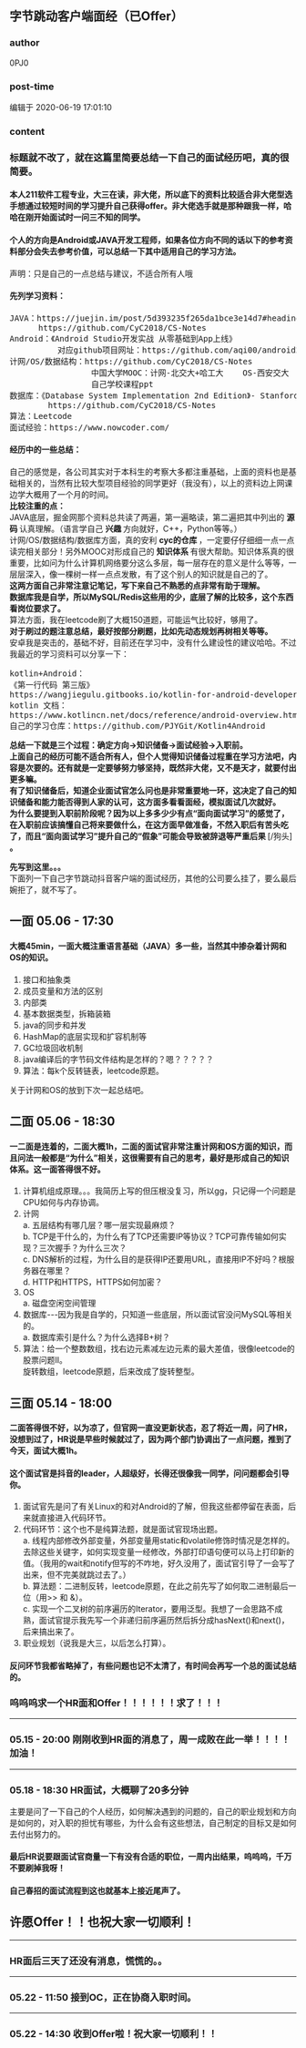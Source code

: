 ## 字节跳动客户端面经（已Offer）
### author 
0PJ0
### post-time 

编辑于  2020-06-19 17:01:10
### content 
<div class="post-topic-des nc-post-content">
 <h3>
  标题就不改了，就在这篇里简要总结一下自己的面试经历吧，真的很简要。
 </h3>
 <h4>
  本人211软件工程专业，大三在读，非大佬，所以底下的资料比较适合非大佬型选手想通过较短时间的学习提升自己获得offer。非大佬选手就是那种跟我一样，哈哈在刚开始面试时一问三不知的同学。
 </h4>
 <h4>
  个人的方向是Android或JAVA开发工程师，如果各位方向不同的话以下的参考资料部分会失去参考价值，可以总结一下其中适用自己的学习方法。
 </h4>
 <p>
  声明：只是自己的一点总结与建议，不适合所有人哦
 </p>
 <h4>
  先列学习资料：
 </h4>
 <pre class="prettyprint">JAVA：https://juejin.im/post/5d393235f265da1bce3e14d7#heading-5
      https://github.com/CyC2018/CS-Notes
Android：《Android Studio开发实战 从零基础到App上线》
          对应github项目网址：https://github.com/aqi00/android2
计网/OS/数据结构：https://github.com/CyC2018/CS-Notes
                 中国大学MOOC：计网-北交大+哈工大    OS-西安交大    数据结构-浙大
                 自己学校课程ppt
数据库：《Database System Implementation 2nd Edition》- Stanford大佬写的那本
        https://github.com/CyC2018/CS-Notes
算法：Leetcode
面试经验：https://www.nowcoder.com/</pre>
 <h4>
  经历中的一些总结：
 </h4>
 <p>
  自己的感觉是，各公司其实对于本科生的考察大多都注重基础，上面的资料也是基础相关的，当然有比较大型项目经验的同学更好（我没有），以上的资料边上网课边学大概用了一个月的时间。
  <br/>
  <strong>
   比较注重的点：
  </strong>
  <br/>
  JAVA底层，掘金网那个资料总共读了两遍，第一遍略读，第二遍把其中列出的
  <strong>
   源码
  </strong>
  认真理解。（语言学自己
  <strong>
   兴趣
  </strong>
  方向就好，C++，Python等等。）
  <br/>
  计网/OS/数据结构/数据库方面，真的安利
  <strong>
   cyc的仓库
  </strong>
  ，一定要仔仔细细一点一点读完相关部分！另外MOOC对形成自己的
  <strong>
   知识体系
  </strong>
  有很大帮助。知识体系真的很重要，比如问为什么计算机网络要分这么多层，每一层存在的意义是什么等等，一层层深入，像一棵树一样一点点发散，有了这个别人的知识就是自己的了。
  <br/>
  <strong>
   这两方面自己非常注意记笔记，写下来自己不熟悉的点非常有助于理解。
  </strong>
  <br/>
  <strong>
   数据库我是自学，所以MySQL/Redis这些用的少，底层了解的比较多，这个东西看岗位要求了。
  </strong>
  <br/>
  算法方面，我在leetcode刷了大概150道题，可能运气比较好，够用了。
  <br/>
  <strong>
   对于刷过的题注意总结，最好按部分刷题，比如先动态规划再树相关等等。
  </strong>
  <br/>
  安卓我是突击的，基础不好，目前还在学习中，没有什么建设性的建议哈哈。不过我最近的学习资料可以分享一下：
 </p>
 <pre class="prettyprint">kotlin+Android：
《第一行代码 第三版》
https://wangjiegulu.gitbooks.io/kotlin-for-android-developers-zh/content
kotlin 文档：
https://www.kotlincn.net/docs/reference/android-overview.html
自己的学习仓库：https://github.com/PJYGit/Kotlin4Android</pre>
 <p>
  <strong>
   总结一下就是三个过程：确定方向-&gt;知识储备-&gt;面试经验-&gt;入职前。
   <br/>
   上面自己的经历可能不适合所有人，但个人觉得知识储备过程重在学习方法吧，内容是次要的。还有就是一定要够努力够坚持，既然非大佬，又不是天才，就要付出更多嘛。
   <br/>
   有了知识储备后，知道企业面试官怎么问也是非常重要地一环，这决定了自己的知识储备和能力能否得到人家的认可，这方面多看看面经，模拟面试几次就好。
   <br/>
   为什么要提到入职前阶段呢？因为以上多多少少有点“面向面试学习”的感觉了，在入职前应该搞懂自己将来要做什么，在这方面早做准备，不然入职后有苦头吃了，而且“面向面试学习”提升自己的“假象”可能会导致被辞退等严重后果
  </strong>
  [/狗头]
  <strong>
   。
  </strong>
 </p>
 <p>
  <strong>
   先写到这里。。。
  </strong>
  <br/>
  下面列一下自己字节跳动抖音客户端的面试经历，其他的公司要么挂了，要么最后婉拒了，就不写了。
 </p>
 <h2>
  一面 05.06 - 17:30
 </h2>
 <h4>
  大概45min，一面大概注重语言基础（JAVA）多一些，当然其中掺杂着计网和OS的知识。
 </h4>
 <ol>
  <li>
   接口和抽象类
  </li>
  <li>
   成员变量和方法的区别
  </li>
  <li>
   内部类
  </li>
  <li>
   基本数据类型，拆箱装箱
  </li>
  <li>
   java的同步和并发
  </li>
  <li>
   HashMap的底层实现和扩容机制等
  </li>
  <li>
   GC垃圾回收机制
  </li>
  <li>
   java编译后的字节码文件结构是怎样的？嗯？？？？？
  </li>
  <li>
   算法：每k个反转链表，leetcode原题。
  </li>
 </ol>
 <p>
  关于计网和OS的放到下次一起总结吧。
 </p>
 <h2>
  二面 05.06 - 18:30
 </h2>
 <h4>
  一二面是连着的，二面大概1h，二面的面试官非常注重计网和OS方面的知识，而且问法一般都是“为什么”相关，这很需要有自己的思考，最好是形成自己的知识体系。这一面答得很不好。
 </h4>
 <ol>
  <li>
   计算机组成原理。。。我简历上写的但压根没复习，所以gg，只记得一个问题是CPU如何与内存协调。
  </li>
  <li>
   计网
   <br/>
   a. 五层结构有哪几层？哪一层实现最麻烦？
   <br/>
   b. TCP是干什么的，为什么有了TCP还需要IP等协议？TCP可靠传输如何实现？三次握手？为什么三次？
   <br/>
   c. DNS解析的过程，为什么目的是获得IP还要用URL，直接用IP不好吗？根服务器在哪里？
   <br/>
   d. HTTP和HTTPS，HTTPS如何加密？
  </li>
  <li>
   OS
   <br/>
   a. 磁盘空闲空间管理
  </li>
  <li>
   数据库---因为我是自学的，只知道一些底层，所以面试官没问MySQL等相关的。
   <br/>
   a. 数据库索引是什么？为什么选择B+树？
  </li>
  <li>
   算法：给一个整数数组，找右边元素减左边元素的最大差值，很像leetcode的股票问题II。
   <br/>
   旋转数组，leetcode原题，后来改成了旋转整型。
  </li>
 </ol>
 <h2>
  三面 05.14 - 18:00
 </h2>
 <h4>
  二面答得很不好，以为凉了，但官网一直没更新状态，忍了将近一周，问了HR，没想到过了，HR说是早些时候就过了，因为两个部门协调出了一点问题，推到了今天，面试大概1h。
 </h4>
 <h4>
  这个面试官是抖音的leader，人超级好，长得还很像我一同学，问问题都会引导你。
 </h4>
 <ol>
  <li>
   面试官先是问了有关Linux的和对Android的了解，但我这些都停留在表面，后来就直接进入代码环节。
  </li>
  <li>
   代码环节：这个也不是纯算法题，就是面试官现场出题。
   <br/>
   a. 线程内部修改外部变量，外部变量用static和volatile修饰时情况是怎样的。去除这些关键字，如何实现变量一经修改，外部打印语句便可以马上打印新的值。（我用的wait和notify但写的不咋地，好久没用了，面试官引导了一会写了出来，但不完美就跳过去了。）
   <br/>
   b. 算法题：二进制反转，leetcode原题，在此之前先写了如何取二进制最后一位（用&gt;&gt; 和 &amp;）。
   <br/>
   c. 实现一个二叉树的前序遍历的Iterator，要用泛型。我想了一会思路不成熟，面试官提示我先写一个非递归前序遍历然后拆分成hasNext()和next()，后来搞出来了。
  </li>
  <li>
   职业规划（说我是大三，以后怎么打算）。
  </li>
 </ol>
 <h4>
  反问环节我都省略掉了，有些问题也记不太清了，有时间会再写一个总的面试总结的。
 </h4>
 <h3>
  呜呜呜求一个HR面和Offer！！！！！！求了！！！
 </h3>
 <hr/>
 <h3>
  05.15 - 20:00 刚刚收到HR面的消息了，周一成败在此一举！！！！加油！
 </h3>
 <hr/>
 <h3>
  05.18 - 18:30 HR面试，大概聊了20多分钟
 </h3>
 <p>
  主要是问了一下自己的个人经历，如何解决遇到的问题的，自己的职业规划和方向是如何的，对入职的担忧有哪些，为什么会有这些想法，自己制定的目标又是如何去付出努力的。
 </p>
 <h4>
  最后HR说要跟面试官商量一下有没有合适的职位，一周内出结果，呜呜呜，千万不要刷掉我呀！
 </h4>
 <h4>
  自己春招的面试流程到这也就基本上接近尾声了。
 </h4>
 <h2>
  许愿Offer！！也祝大家一切顺利！
 </h2>
 <hr/>
 <h3>
  HR面后三天了还没有消息，慌慌的。。
 </h3>
 <hr/>
 <h3>
  05.22 - 11:50 接到OC，正在协商入职时间。
 </h3>
 <hr/>
 <h3>
  05.22 - 14:30 收到Offer啦！祝大家一切顺利！！
 </h3>
</div>
